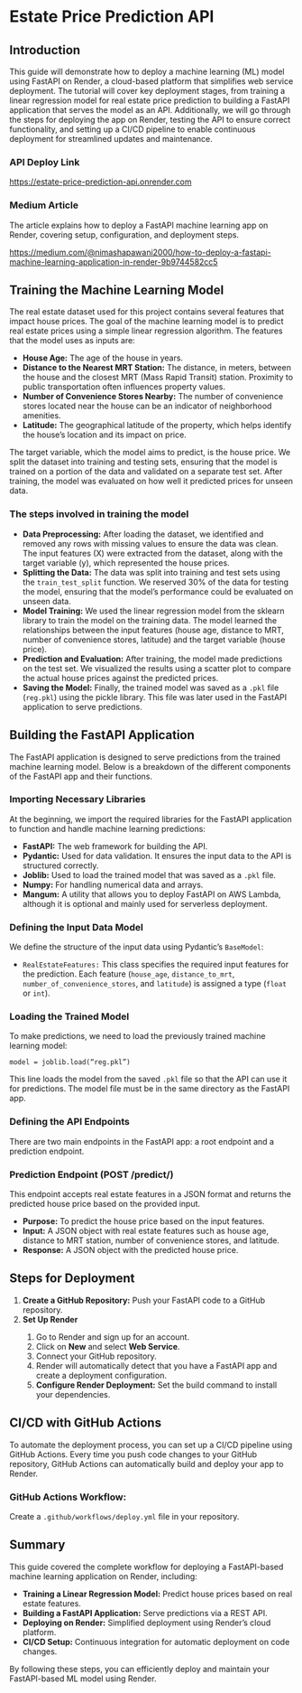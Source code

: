 
<h1>Estate Price Prediction API</h1>

<h2>Introduction</h2>
<p>This guide will demonstrate how to deploy a machine learning (ML) model using FastAPI on Render, a cloud-based platform that simplifies web service deployment. The tutorial will cover key deployment stages, from training a linear regression model for real estate price prediction to building a FastAPI application that serves the model as an API. Additionally, we will go through the steps for deploying the app on Render, testing the API to ensure correct functionality, and setting up a CI/CD pipeline to enable continuous deployment for streamlined updates and maintenance.</p>

<h3>API Deploy Link</h3>
<p><a href="https://estate-price-prediction-api.onrender.com">https://estate-price-prediction-api.onrender.com</a></p>

<h3>Medium Article</h3>
<p>The article explains how to deploy a FastAPI machine learning app on Render, covering setup, configuration, and deployment steps.</p>
<p><a href="https://medium.com/@nimashapawani2000/how-to-deploy-a-fastapi-machine-learning-application-in-render-9b9744582cc5">https://medium.com/@nimashapawani2000/how-to-deploy-a-fastapi-machine-learning-application-in-render-9b9744582cc5</a></p>

<h2>Training the Machine Learning Model</h2>
<p>The real estate dataset used for this project contains several features that impact house prices. The goal of the machine learning model is to predict real estate prices using a simple linear regression algorithm. The features that the model uses as inputs are:</p>

<ul>
    <li><strong>House Age:</strong> The age of the house in years.</li>
    <li><strong>Distance to the Nearest MRT Station:</strong> The distance, in meters, between the house and the closest MRT (Mass Rapid Transit) station. Proximity to public transportation often influences property values.</li>
    <li><strong>Number of Convenience Stores Nearby:</strong> The number of convenience stores located near the house can be an indicator of neighborhood amenities.</li>
    <li><strong>Latitude:</strong> The geographical latitude of the property, which helps identify the house’s location and its impact on price.</li>
</ul>

<p>The target variable, which the model aims to predict, is the house price. We split the dataset into training and testing sets, ensuring that the model is trained on a portion of the data and validated on a separate test set. After training, the model was evaluated on how well it predicted prices for unseen data.</p>

<h3>The steps involved in training the model</h3>

<ul>
    <li><strong>Data Preprocessing:</strong> After loading the dataset, we identified and removed any rows with missing values to ensure the data was clean. The input features (X) were extracted from the dataset, along with the target variable (y), which represented the house prices.</li>
    <li><strong>Splitting the Data:</strong> The data was split into training and test sets using the <code>train_test_split</code> function. We reserved 30% of the data for testing the model, ensuring that the model’s performance could be evaluated on unseen data.</li>
    <li><strong>Model Training:</strong> We used the linear regression model from the sklearn library to train the model on the training data. The model learned the relationships between the input features (house age, distance to MRT, number of convenience stores, latitude) and the target variable (house price).</li>
    <li><strong>Prediction and Evaluation:</strong> After training, the model made predictions on the test set. We visualized the results using a scatter plot to compare the actual house prices against the predicted prices.</li>
    <li><strong>Saving the Model:</strong> Finally, the trained model was saved as a <code>.pkl</code> file (<code>reg.pkl</code>) using the pickle library. This file was later used in the FastAPI application to serve predictions.</li>
</ul>

<h2>Building the FastAPI Application</h2>
<p>The FastAPI application is designed to serve predictions from the trained machine learning model. Below is a breakdown of the different components of the FastAPI app and their functions.</p>

<h3>Importing Necessary Libraries</h3>
<p>At the beginning, we import the required libraries for the FastAPI application to function and handle machine learning predictions:</p>

<ul>
    <li><strong>FastAPI:</strong> The web framework for building the API.</li>
    <li><strong>Pydantic:</strong> Used for data validation. It ensures the input data to the API is structured correctly.</li>
    <li><strong>Joblib:</strong> Used to load the trained model that was saved as a <code>.pkl</code> file.</li>
    <li><strong>Numpy:</strong> For handling numerical data and arrays.</li>
    <li><strong>Mangum:</strong> A utility that allows you to deploy FastAPI on AWS Lambda, although it is optional and mainly used for serverless deployment.</li>
</ul>

<h3>Defining the Input Data Model</h3>
<p>We define the structure of the input data using Pydantic’s <code>BaseModel</code>:</p>

<ul>
    <li><code>RealEstateFeatures:</code> This class specifies the required input features for the prediction. Each feature (<code>house_age</code>, <code>distance_to_mrt</code>, <code>number_of_convenience_stores</code>, and <code>latitude</code>) is assigned a type (<code>float</code> or <code>int</code>).</li>
</ul>

<h3>Loading the Trained Model</h3>
<p>To make predictions, we need to load the previously trained machine learning model:</p>
<pre><code>model = joblib.load(“reg.pkl”)</code></pre>
<p>This line loads the model from the saved <code>.pkl</code> file so that the API can use it for predictions. The model file must be in the same directory as the FastAPI app.</p>

<h3>Defining the API Endpoints</h3>
<p>There are two main endpoints in the FastAPI app: a root endpoint and a prediction endpoint.</p>

<h3>Prediction Endpoint (POST /predict/)</h3>
<p>This endpoint accepts real estate features in a JSON format and returns the predicted house price based on the provided input.</p>

<ul>
    <li><strong>Purpose:</strong> To predict the house price based on the input features.</li>
    <li><strong>Input:</strong> A JSON object with real estate features such as house age, distance to MRT station, number of convenience stores, and latitude.</li>
    <li><strong>Response:</strong> A JSON object with the predicted house price.</li>
</ul>

<h2>Steps for Deployment</h2>
<ol>
    <li><strong>Create a GitHub Repository:</strong> Push your FastAPI code to a GitHub repository.</li>
    <li><strong>Set Up Render</strong></li>
    <ol>
        <li>Go to Render and sign up for an account.</li>
        <li>Click on <strong>New</strong> and select <strong>Web Service</strong>.</li>
        <li>Connect your GitHub repository.</li>
        <li>Render will automatically detect that you have a FastAPI app and create a deployment configuration.</li>
        <li><strong>Configure Render Deployment:</strong> Set the build command to install your dependencies.</li>
    </ol>
</ol>

<h2>CI/CD with GitHub Actions</h2>
<p>To automate the deployment process, you can set up a CI/CD pipeline using GitHub Actions. Every time you push code changes to your GitHub repository, GitHub Actions can automatically build and deploy your app to Render.</p>

<h3>GitHub Actions Workflow:</h3>
<p>Create a <code>.github/workflows/deploy.yml</code> file in your repository.</p>

<h2>Summary</h2>
<p>This guide covered the complete workflow for deploying a FastAPI-based machine learning application on Render, including:</p>

<ul>
    <li><strong>Training a Linear Regression Model:</strong> Predict house prices based on real estate features.</li>
    <li><strong>Building a FastAPI Application:</strong> Serve predictions via a REST API.</li>
    <li><strong>Deploying on Render:</strong> Simplified deployment using Render’s cloud platform.</li>
    <li><strong>CI/CD Setup:</strong> Continuous integration for automatic deployment on code changes.</li>
</ul>

<p>By following these steps, you can efficiently deploy and maintain your FastAPI-based ML model using Render.</p>

</body>
</html>

